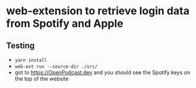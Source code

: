 # web-extension to retrieve login data from Spotify and Apple

## Testing

- `yarn install`
- `web-ext run --source-dir ./src/`
- got to <https://OpenPodcast.dev> and you should see the Spotify keys on the top of the website
